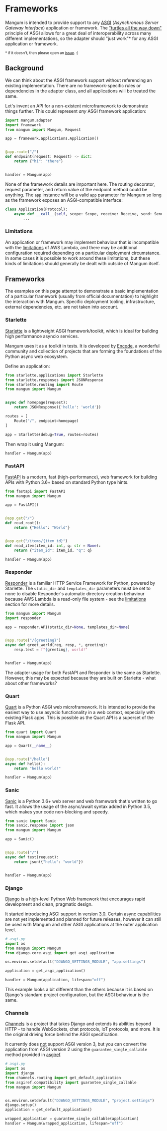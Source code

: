 # Frameworks

Mangum is intended to provide support to any [ASGI](https://asgi.readthedocs.io/en/latest/) (*Asynchronous Server Gateway Interface*) application or framework. The ["turtles all the way down"](https://simonwillison.net/2009/May/19/djng/?#turtles-all-the-way-down) principle of ASGI allows for a great deal of interoperability across many different implementations, so the adapter should "just work"* for any ASGI application or framework. 

<small>* if it doesn't, then please open an [issue](https://github.com/erm/mangum/issues). :)</small>

## Background

We can think about the ASGI framework support without referencing an existing implementation. There are no framework-specific rules or dependencies in the adapter class, and all applications will be treated the same.

Let's invent an API for a non-existent microframework to demonstrate things further. This could represent *any* ASGI framework application:

```python
import mangum.adapter
import framework
from mangum import Mangum, Request

app = framework.applications.Application()


@app.route("/")
def endpoint(request: Request) -> dict:
    return {"hi": "there"}


handler = Mangum(app)
```

None of the framework details are important here. The routing decorator, request parameter, and return value of the endpoint method could be anything. The `app` instance will be a valid `app` parameter for Mangum so long as the framework exposes an ASGI-compatible interface:

```python
class Application(Protocol):
    async def __call__(self, scope: Scope, receive: Receive, send: Send) -> None:
        ...
```

### Limitations

An application or framework may implement behaviour that is incompatible with the [limitations](https://docs.aws.amazon.com/lambda/latest/dg/gettingstarted-limits.html) of AWS Lambda, and there may be additional configuration required depending on a particular deployment circumstance. In some cases it is possible to work around these limitations, but these kinds of limitations should generally be dealt with outside of Mangum itself.

## Frameworks

The examples on this page attempt to demonstrate a basic implementation of a particular framework (usually from official documentation) to highlight the interaction with Mangum. Specific deployment tooling, infrastructure, external dependencies, etc. are not taken into account.

### Starlette

[Starlette](https://www.starlette.io/) is a lightweight ASGI framework/toolkit, which is ideal for building high performance asyncio services.

Mangum uses it as a toolkit in tests. It is developed by [Encode](https://github.com/encode), a wonderful community and collection of projects that are forming the foundations of the Python async web ecosystem.

Define an application:

```python
from starlette.applications import Starlette
from starlette.responses import JSONResponse
from starlette.routing import Route
from mangum import Mangum


async def homepage(request):
    return JSONResponse({'hello': 'world'})

routes = [
    Route("/", endpoint=homepage)
]

app = Starlette(debug=True, routes=routes)
```

Then wrap it using Mangum:

```python
handler = Mangum(app)
```

### FastAPI

[FastAPI](https://fastapi.tiangolo.com/) is a modern, fast (high-performance), web framework for building APIs with Python 3.6+ based on standard Python type hints. 

```python
from fastapi import FastAPI
from mangum import Mangum

app = FastAPI()


@app.get("/")
def read_root():
    return {"Hello": "World"}


@app.get("/items/{item_id}")
def read_item(item_id: int, q: str = None):
    return {"item_id": item_id, "q": q}

handler = Mangum(app)
```

### Responder

[Responder](https://responder.readthedocs.io/en/latest) is a familiar HTTP Service Framework for Python, powered by Starlette. The `static_dir` and `templates_dir` parameters must be set to none to disable Responder's automatic directory creation behaviour because AWS Lambda is a read-only file system - see the [limitations](https://mangum.io/asgi/#limitations) section for more details.

```python
from mangum import Mangum
import responder

app = responder.API(static_dir=None, templates_dir=None)


@app.route("/{greeting}")
async def greet_world(req, resp, *, greeting):
    resp.text = f"{greeting}, world!"


handler = Mangum(app)
```

The adapter usage for both FastAPI and Responder is the same as Starlette. However, this may be expected because they are built on Starlette - what about other frameworks?

### Quart

[Quart](https://pgjones.gitlab.io/quart/) is a Python ASGI web microframework. It is intended to provide the easiest way to use asyncio functionality in a web context, especially with existing Flask apps. This is possible as the Quart API is a superset of the Flask API.

```python
from quart import Quart
from mangum import Mangum

app = Quart(__name__)


@app.route("/hello")
async def hello():
    return "hello world!"

handler = Mangum(app)
```

### Sanic

[Sanic](https://github.com/huge-success/sanic) is a Python 3.6+ web server and web framework that's written to go fast. It allows the usage of the async/await syntax added in Python 3.5, which makes your code non-blocking and speedy.

```python
from sanic import Sanic
from sanic.response import json
from mangum import Mangum

app = Sanic()


@app.route("/")
async def test(request):
    return json({"hello": "world"})


handler = Mangum(app)
```

### Django

[Django](https://docs.djangoproject.com/) is a high-level Python Web framework that encourages rapid development and clean, pragmatic design. 

It started introducing ASGI support in version [3.0](https://docs.djangoproject.com/en/3.0/releases/3.0/#asgi-support). Certain async capabilities are not yet implemented and planned for future releases, however it can still be used with Mangum and other ASGI applications at the outer application level.

```python
# asgi.py
import os
from mangum import Mangum
from django.core.asgi import get_asgi_application

os.environ.setdefault("DJANGO_SETTINGS_MODULE", "app.settings")

application = get_asgi_application()

handler = Mangum(application, lifespan="off")
```

This example looks a bit different than the others because it is based on Django's standard project configuration, but the ASGI behaviour is the same.

### Channels

[Channels](https://channels.readthedocs.io/en/latest/) is a project that takes Django and extends its abilities beyond HTTP - to handle WebSockets, chat protocols, IoT protocols, and more. It is the original driving force behind the ASGI specification.

It currently does [not](https://github.com/django/channels/issues/1319
) support ASGI version 3, but you can convert the application from ASGI version 2 using the `guarantee_single_callable` method provided in [asgiref](https://github.com/django/asgiref).

```python
# asgi.py
import os
import django
from channels.routing import get_default_application
from asgiref.compatibility import guarantee_single_callable
from mangum import Mangum


os.environ.setdefault("DJANGO_SETTINGS_MODULE", "project.settings")
django.setup()
application = get_default_application()

wrapped_application = guarantee_single_callable(application)
handler = Mangum(wrapped_application, lifespan="off")
```
